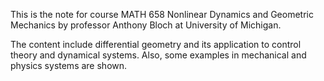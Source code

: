 This is the note for course MATH 658 Nonlinear Dynamics and Geometric Mechanics by professor Anthony Bloch at University of Michigan.

The content include differential geometry and its application to control theory and dynamical systems. Also, some examples in mechanical and physics systems are shown.